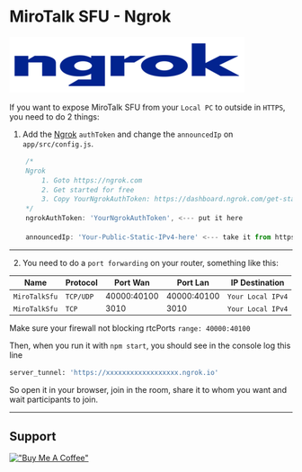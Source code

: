 # MiroTalk SFU - Ngrok

![ngrok](../public/images/ngrok.png)

If you want to expose MiroTalk SFU from your `Local PC` to outside in `HTTPS`, you need to do 2 things:

1. Add the [Ngrok](https://ngrok.com) `authToken` and change the `announcedIp` on `app/src/config.js`.

```js
    /*
    Ngrok
        1. Goto https://ngrok.com
        2. Get started for free
        3. Copy YourNgrokAuthToken: https://dashboard.ngrok.com/get-started/your-authtoken
    */
    ngrokAuthToken: 'YourNgrokAuthToken', <--- put it here

    announcedIp: 'Your-Public-Static-IPv4-here' <--- take it from https://api.ipify.org If empty '' will be auto detected.
```

---

2. You need to do a `port forwarding` on your router, something like this:

| Name          | Protocol  | Port Wan    | Port Lan    | IP Destination    |
| ------------- | --------- | ----------- | ----------- | ----------------- |
| `MiroTalkSfu` | `TCP/UDP` | 40000:40100 | 40000:40100 | `Your Local IPv4` |
| `MiroTalkSfu` | `TCP`     | 3010        | 3010        | `Your Local IPv4` |

Make sure your firewall not blocking rtcPorts `range: 40000:40100`

Then, when you run it with `npm start`, you should see in the console log this line

```bash
server_tunnel: 'https://xxxxxxxxxxxxxxxxxx.ngrok.io'
```

So open it in your browser, join in the room, share it to whom you want and wait participants to join.

---

## Support

[!["Buy Me A Coffee"](https://www.buymeacoffee.com/assets/img/custom_images/orange_img.png)](https://www.buymeacoffee.com/mirotalk/mirotalk-sfu-free-video-calls-messaging-screen-sharing-recording)
